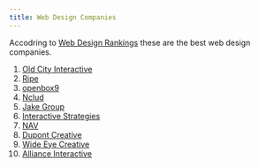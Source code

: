 ```yaml
---
title: Web Design Companies
---
```

Accodring to [Web Design Rankings](https://www.webdesignrankings.com/top-washington-dc-web-design-companies/) these are the best 
web design companies. 
1. [Old City Interactive](https://www.oldcityinteractive.com/)
1. [Ripe](http://ripe.com/)
1. [openbox9](http://openbox9.com/)
1. [Nclud](https://nclud.com/)
1. [Jake Group](https://jakegroup.com/)
1. [Interactive Strategies](https://www.interactivestrategies.com/)
1. [NAV](http://nav.co/)
1. [Dupont Creative](https://www.dupontcreative.com/)
1. [Wide Eye Creative](https://www.wideeyecreative.com/)
1. [Alliance Interactive](https://www.allianceinteractive.com/)
